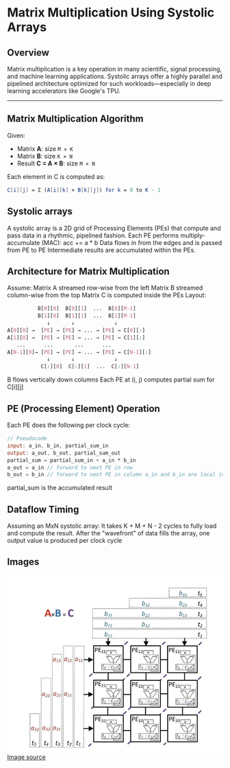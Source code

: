 # Matrix Multiplication Using Systolic Arrays

## Overview
Matrix multiplication is a key operation in many scientific, signal processing, and machine learning applications. Systolic arrays offer a highly parallel and pipelined architecture optimized for such workloads—especially in deep learning accelerators like Google's TPU.

---

## Matrix Multiplication Algorithm

Given:
- Matrix **A**: size `M × K`
- Matrix **B**: size `K × N`
- Result **C = A × B**: size `M × N`

Each element in C is computed as:

```mathematica
C[i][j] = Σ (A[i][k] × B[k][j]) for k = 0 to K - 1
```

## Systolic arrays

A systolic array is a 2D grid of Processing Elements (PEs) that compute and pass data in a rhythmic, pipelined fashion. Each PE performs multiply-accumulate (MAC): acc += a * b Data flows in from the edges and is passed from PE to PE Intermediate results are accumulated within the PEs.

## Architecture for Matrix Multiplication

Assume: Matrix A streamed row-wise from the left Matrix B streamed column-wise from the top Matrix C is computed inside the PEs Layout: 

```css Copy Edit
          B[0][0]  B[0][1]  ...  B[0][M-1]
          B[1][0]  B[1][1]  ...  B[1][M-1]
             ↓       ↓             ↓
A[0][0] →  [PE] → [PE] → ... → [PE] → C[0][:]
A[1][0] →  [PE] → [PE] → ... → [PE] → C[1][:]
   ...      ...       ...      ...
A[N-1][0]→ [PE] → [PE] → ... → [PE] → C[N-1][:]
             ↓       ↓             ↓
           C[:][0]  C[:][1]  ...  C[:][N-1]
```

B flows vertically down columns Each PE at (i, j) computes partial sum for C[i][j]

## PE (Processing Element) Operation

Each PE does the following per clock cycle: 
```verilog Copy Edit
// Pseudocode
input: a_in, b_in, partial_sum_in
output: a_out, b_out, partial_sum_out
partial_sum = partial_sum_in + a_in * b_in
a_out = a_in // forward to next PE in row
b_out = b_in // forward to next PE in column a_in and b_in are local inputs from left and top PEs.
```
partial_sum is the accumulated result

## Dataflow Timing

Assuming an MxN systolic array:
It takes K + M + N - 2 cycles to fully load and compute the result. After the "wavefront" of data fills the array, one output value is produced per clock cycle

## Images
![Systolic array operation](systolic%20array.jpg)
[Image source](https://www.researchgate.net/figure/A-3-3-systolic-array-for-matrix-multiplication_fig1_380392345)
